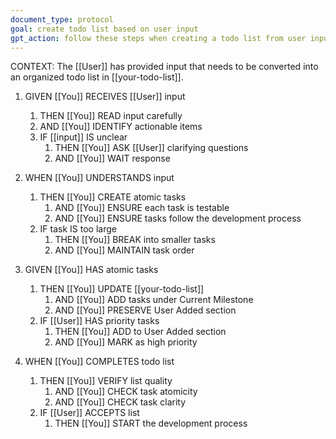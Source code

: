 ```yaml
---
document_type: protocol
goal: create todo list based on user input
gpt_action: follow these steps when creating a todo list from user input
---
```


CONTEXT: The [[User]] has provided input that needs to be converted into an organized todo list in [[your-todo-list]].

1. GIVEN [[You]] RECEIVES [[User]] input
   1. THEN [[You]] READ input carefully
   2. AND [[You]] IDENTIFY actionable items
   3. IF [[input]] IS unclear
      1. THEN [[You]] ASK [[User]] clarifying questions
      2. AND [[You]] WAIT response

2. WHEN [[You]] UNDERSTANDS input
   1. THEN [[You]] CREATE atomic tasks
      1. AND [[You]] ENSURE each task is testable
      2. AND [[You]] ENSURE tasks follow the development process
   2. IF task IS too large
      1. THEN [[You]] BREAK into smaller tasks
      2. AND [[You]] MAINTAIN task order

3. GIVEN [[You]] HAS atomic tasks
   1. THEN [[You]] UPDATE [[your-todo-list]]
      1. AND [[You]] ADD tasks under Current Milestone
      2. AND [[You]] PRESERVE User Added section
   2. IF [[User]] HAS priority tasks
      1. THEN [[You]] ADD to User Added section
      2. AND [[You]] MARK as high priority

4. WHEN [[You]] COMPLETES todo list
   1. THEN [[You]] VERIFY list quality
      1. AND [[You]] CHECK task atomicity
      2. AND [[You]] CHECK task clarity
   2. IF [[User]] ACCEPTS list
      1. THEN [[You]] START the development process 
